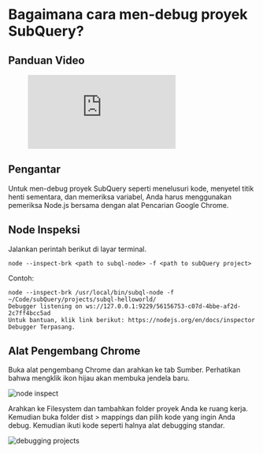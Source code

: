 # Bagaimana cara men-debug proyek SubQuery?

## Panduan Video

<figure class="video_container">
  <iframe src="https://www.youtube.com/embed/6NlaO-YN2q4" frameborder="0" allowfullscreen="true"></iframe>
</figure>

## Pengantar

Untuk men-debug proyek SubQuery seperti menelusuri kode, menyetel titik henti sementara, dan memeriksa variabel, Anda harus menggunakan pemeriksa Node.js bersama dengan alat Pencarian Google Chrome.

## Node Inspeksi

Jalankan perintah berikut di layar terminal.

```shell
node --inspect-brk <path to subql-node> -f <path to subQuery project>
```

Contoh:
```shell
node --inspect-brk /usr/local/bin/subql-node -f ~/Code/subQuery/projects/subql-helloworld/
Debugger listening on ws://127.0.0.1:9229/56156753-c07d-4bbe-af2d-2c7ff4bcc5ad
Untuk bantuan, klik link berikut: https://nodejs.org/en/docs/inspector
Debugger Terpasang.
```

## Alat Pengembang Chrome

Buka alat pengembang Chrome dan arahkan ke tab Sumber. Perhatikan bahwa mengklik ikon hijau akan membuka jendela baru.

![node inspect](/assets/img/node_inspect.png)

Arahkan ke Filesystem dan tambahkan folder proyek Anda ke ruang kerja. Kemudian buka folder dist > mappings dan pilih kode yang ingin Anda debug. Kemudian ikuti kode seperti halnya alat debugging standar.

![debugging projects](/assets/img/debugging_projects.png)
